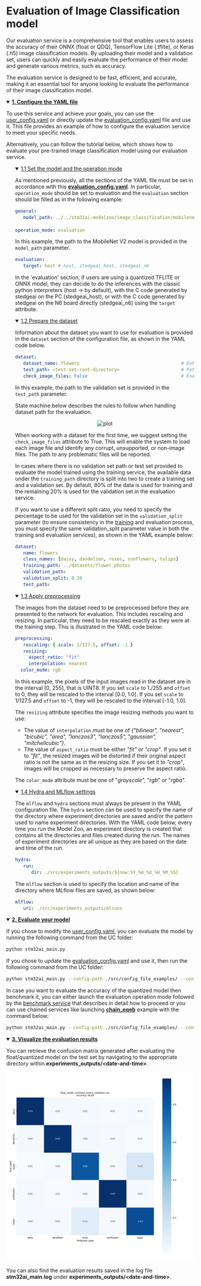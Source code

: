 # Evaluation of Image Classification model

Our evaluation service is a comprehensive tool that enables users to assess the accuracy of their ONNX (float or QDQ), TensorFlow Lite (.tflite), or Keras (.h5) image classification models. By uploading their model and a validation set, users can quickly and easily evaluate the performance of their model and generate various metrics, such as accuracy.

The evaluation service is designed to be fast, efficient, and accurate, making it an essential tool for anyone looking to evaluate the performance of their image classification model.
 

<details open>
<summary><a href="#1"><b>1. Configure the YAML file</b></a></summary><a id="1"></a>

To use this service and achieve your goals, you can use the [user_config.yaml](../user_config.yaml) or directly update the [evaluation_config.yaml](../src/config_file_examples/evaluation_config.yaml) file and use it. This file provides an example of how to configure the evaluation service to meet your specific needs.

Alternatively, you can follow the tutorial below, which shows how to evaluate your pre-trained image classification model using our evaluation service.

<ul>
<details open><summary><a href="#1-1">1.1 Set the model and the operation mode</a></summary><a id="1-1"></a>

As mentioned previously, all the sections of the YAML file must be set in accordance with this **[evaluation_config.yaml](../src/config_file_examples/evaluation_config.yaml)**.
In particular, `operation_mode` should be set to evaluation and the `evaluation` section should be filled as in the following example: 

```yaml
general:
   model_path: ../../stm32ai-modelzoo/image_classification/mobilenetv2/ST_pretrainedmodel_public_dataset/flowers/mobilenet_v2_0.35_128_fft/mobilenet_v2_0.35_128_fft.h5

operation_mode: evaluation
```
In this example, the path to the MobileNet V2 model is provided in the `model_path` parameter.

```yaml
evaluation:
   target: host # host, stedgeai_host, stedgeai_n6
```
In the 'evaluation' section, if users are using a quantized TFLITE or ONNX model, they can decide to do the inferences with the classic python interpreters (host -> by default), with the C code generated by stedgeai on the PC (stedgeai_host), or with the C code generated by stedgeai on the N6 board directly (stedgeai_n6) using the `target` attribute.

</details>

<details open><summary><a href="#1-2">1.2 Prepare the dataset</a></summary><a id="1-2"></a>

Information about the dataset you want to use for evaluation is provided in the `dataset` section of the configuration file, as shown in the YAML code below.

```yaml
dataset:
   dataset_name: flowers                                      # Dataset name. Optional, defaults to "<unnamed>".
   test_path: <test-set-root-directory>                       # Path to the root directory of the test set.
   check_image_files: False                                   # Enable/disable image file checking.
```
In this example, the path to the validation set is provided in the `test_path` parameter.

State machine below describes the rules to follow when handling dataset path for the evaluation.
<div align="center" style="width:50%; margin: auto;">

![plot](../../common/doc/img/state_machine_evaluation.JPG)
</div>

When working with a dataset for the first time, we suggest setting the `check_image_files` attribute to True. This will enable the system to load each image file and identify any corrupt, unsupported, or non-image files. The path to any problematic files will be reported.

In cases where there is no validation set path or test set provided to evaluate the model trained using the training service, the available data under the `training_path` directory is split into two to create a training set and a validation set. By default, 80% of the data is used for training and the remaining 20% is used for the validation set in the evaluation service.

If you want to use a different split ratio, you need to specify the percentage to be used for the validation set in the `validation_split` parameter (to ensure consistency in the [training](./README_TRAINING.md) and evaluation process, you must specify the same validation_split parameter value in both the training and evaluation services), as shown in the YAML example below:

```yaml
dataset:
   name: flowers
   class_names: [daisy, dandelion, roses, sunflowers, tulips]
   training_path: ../datasets/flower_photos
   validation_path:
   validation_split: 0.20
   test_path:
```

</details>

<details open><summary><a href="#1-3">1.3 Apply preprocessing</a></summary><a id="1-3"></a>

The images from the dataset need to be preprocessed before they are presented to the network for evaluation.
This includes rescaling and resizing. In particular, they need to be rescaled exactly as they were at the training step.
This is illustrated in the YAML code below:

```yaml
preprocessing:
   rescaling: { scale: 1/127.5, offset: -1 }
   resizing: 
     aspect_ratio: "fit"
     interpolation: nearest
  color_mode: rgb
```

In this example, the pixels of the input images read in the dataset are in the interval [0, 255], that is UINT8. If you set `scale` to 1./255 and `offset` to 0, they will be rescaled to the interval [0.0, 1.0]. 
If you set `scale` to 1/127.5 and `offset` to -1, they will be rescaled to the interval [-1.0, 1.0].

The `resizing` attribute specifies the image resizing methods you want to use:
- The value of `interpolation` must be one of *{"bilinear", "nearest", "bicubic", "area", "lanczos3", "lanczos5", "gaussian", "mitchellcubic"}*.
- The value of `aspect_ratio` must be either *"fit"* or *"crop"*. If you set it to *"fit"*, the resized images will be distorted if their original aspect ratio is not the same as in the resizing size. 
If you set it to *"crop"*, images will be cropped as necessary to preserve the aspect ratio.

The `color_mode` attribute must be one of "*grayscale*", "*rgb*" or "*rgba*".

</details>

<details open><summary><a href="#1-4">1.4 Hydra and MLflow settings</a></summary><a id="1-4"></a>

The `mlflow` and `hydra` sections must always be present in the YAML configuration file. The `hydra` section can be used to specify the name of the directory where experiment directories are saved and/or the pattern used to name experiment directories. With the YAML code below, every time you run the Model Zoo, an experiment directory is created that contains all the directories and files created during the run. The names of experiment directories are all unique as they are based on the date and time of the run.

```yaml
hydra:
   run:
      dir: ./src/experiments_outputs/${now:%Y_%m_%d_%H_%M_%S}
```

The `mlflow` section is used to specify the location and name of the directory where MLflow files are saved, as shown below:

```yaml
mlflow:
   uri: ./src/experiments_outputs/mlruns
```

</details>
</ul>
</details>

<details open>
<summary><a href="#2"><b>2. Evaluate your model</b></a></summary><a id="2"></a>

If you chose to modify the [user_config.yaml](../user_config.yaml), you can evaluate the model by running the following command from the UC folder:

```bash
python stm32ai_main.py 
```
If you chose to update the [evaluation_config.yaml](../src/config_file_examples/evaluation_config.yaml) and use it, then run the following command from the UC folder:

```bash
python stm32ai_main.py --config-path ./src/config_file_examples/ --config-name evaluation_config.yaml
```
In case you want to evaluate the accuracy of the quantized model then benchmark it, you can either launch the evaluation operation mode followed by the [benchmark service](./README_BENCHMARKING.md) that describes in detail how to proceed or you can use chained services like launching **[chain_eqeb](../src/config_file_examples/chain_eqeb_config.yaml)** example with the command below:

```bash
python stm32ai_main.py --config-path ./src/config_file_examples/ --config-name chain_eqeb_config.yaml
```

</details>

<details open>
<summary><a href="#3"><b>3. Visualize the evaluation results</b></a></summary><a id="3"></a>

You can retrieve the confusion matrix generated after evaluating the float/quantized model on the test set by navigating to the appropriate directory within **experiments_outputs/\<date-and-time\>**.

![plot](./img/float_model_confusion_matrix_validation_set.png)

You can also find the evaluation results saved in the log file **stm32ai_main.log** under **experiments_outputs/\<date-and-time\>**.

</details>
